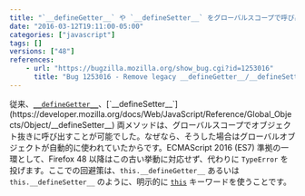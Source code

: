 ```yaml
---
title: "`__defineGetter__` や `__defineSetter__` をグローバルスコープで呼び出すことはできなくなりました"
date: "2016-03-12T19:11:00-05:00"
categories: ["javascript"]
tags: []
versions: ["48"]
references:
    - url: "https://bugzilla.mozilla.org/show_bug.cgi?id=1253016"
      title: "Bug 1253016 - Remove legacy __defineGetter__/__defineSetter__ this behavior"
---
```

従来、[`__defineGetter__`](https://developer.mozilla.org/docs/Web/JavaScript/Reference/Global_Objects/Object/__defineGetter__)、[`__defineSetter__`](https://developer.mozilla.org/docs/Web/JavaScript/Reference/Global_Objects/Object/__defineSetter__) 両メソッドは、グローバルスコープでオブジェクト抜きに呼び出すことが可能でした。なぜなら、そうした場合はグローバルオブジェクトが自動的に使われていたからです。ECMAScript 2016 (ES7) 準拠の一環として、Firefox 48 以降はこの古い挙動に対応せず、代わりに `TypeError` を投げます。ここでの回避策は、`this.__defineGetter__` あるいは `this.__defineSetter__` のように、明示的に [`this`](https://developer.mozilla.org/docs/Web/JavaScript/Reference/Operators/this) キーワードを使うことです。
